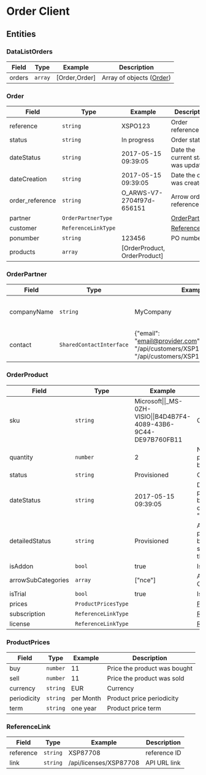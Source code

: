 # Order Client

## Entities

### DataListOrders

| Field  | Type        | Example       | Description                        |
|--------|-------------|---------------|------------------------------------|
| orders | ```array``` | [Order,Order] | Array of objects ([Order](#Order)) |

### Order

| Field           | Type                    | Example                      | Description                         |
|-----------------|-------------------------|------------------------------|-------------------------------------|
| reference       | ```string```            | XSPO123                      | Order reference ID                  |
| status          | ```string```            | In progress                  | Order status                        |
| dateStatus      | ```string```            | 2017-05-15 09:39:05          | Date the current status was updated |
| dateCreation    | ```string```            | 2017-05-15 09:39:05          | Date the order was created          |
| order_reference | ```string```            | O_ARWS-V7-2704f97d-656151    | Arrow order reference               |
| partner         | ```OrderPartnerType```  |                              | [OrderPartner](#OrderPartner)       |
| customer        | ```ReferenceLinkType``` |                              | [ReferenceLink](#ReferenceLink)     |
| ponumber        | ```string```            | 123456                       | PO number                           |
| products        | ```array```             | [OrderProduct, OrderProduct] |                                     |

### OrderPartner

| Field          | Type                         | Example                                                                                                      | Description                     |
|----------------|------------------------------|--------------------------------------------------------------------------------------------------------------|---------------------------------|
| companyName    | ```string```                 | MyCompany                                                                                                    | The company name of the partner |
| contact        | ```SharedContactInterface``` | {"email": "email@provider.com","firstName": "/api/customers/XSP17727","lastName": "/api/customers/XSP17727"} | Contact Object                  |

### OrderProduct

| Field              | Type                    | Example                                                                            | Description                                                    |
|--------------------|-------------------------|------------------------------------------------------------------------------------|----------------------------------------------------------------|
| sku                | ```string```            | Microsoft&#124;&#124;_MS-0ZH-VISIO&#124;&#124;B4D4B7F4-4089-43B6-9C44-DE97B760FB11 | Order SKU                                                      |
| quantity           | ```number```            | 2                                                                                  | Number of products bought                                      |
| status             | ```string```            | Provisioned                                                                        | Order status                                                   |
| dateStatus         | ```string```            | 2017-05-15 09:39:05                                                                | Date the product became the current "Status"                   |
| detailedStatus     | ```string```            | Provisioned                                                                        | An individual product can be a different status than the order |
| isAddon            | ```bool```              | true                                                                               | Is an Addon                                                    |
| arrowSubCategories | ```array```             | ["nce"]                                                                            | Arrow Sub Categories                                           |
| isTrial            | ```bool```              | true                                                                               | Is Trial                                                       |
| prices             | ```ProductPricesType``` |                                                                                    | [ProductPrices](#ProductPrices)                                |
| subscription       | ```ReferenceLinkType``` |                                                                                    | [ReferenceLink](#ReferenceLink)                                |
| license            | ```ReferenceLinkType``` |                                                                                    | [ReferenceLink](#ReferenceLink)                                |

### ProductPrices

| Field       | Type         | Example   | Description                  |
|-------------|--------------|-----------|------------------------------|
| buy         | ```number``` | 11        | Price the product was bought |
| sell        | ```number``` | 11        | Price the product was sold   |
| currency    | ```string``` | EUR       | Currency                     |
| periodicity | ```string``` | per Month | Product price periodicity    |
| term        | ```string``` | one year  | Product price term           |

### ReferenceLink

| Field     | Type          | Example                | Description  |
|-----------|---------------|------------------------|--------------|
| reference | ```string```  | XSP87708               | reference ID |
| link      | ```string```  | /api/licenses/XSP87708 | API URL link |